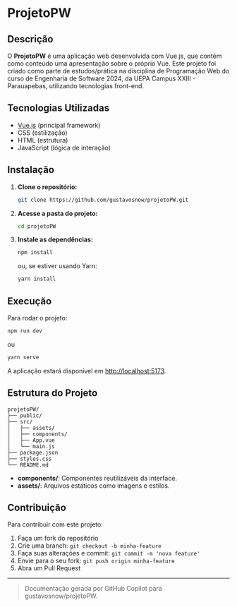 # ProjetoPW

## Descrição

O **ProjetoPW** é uma aplicação web desenvolvida com Vue.js, que contém como conteúdo uma apresentação sobre o próprio Vue. Este projeto foi criado como parte de estudos/prática na disciplina de Programação Web do curso de Engenharia de Software 2024, da UEPA Campus XXIII - Parauapebas, utilizando tecnologias front-end.

## Tecnologias Utilizadas

- [Vue.js](https://vuejs.org/) (principal framework)
- CSS (estilização)
- HTML (estrutura)
- JavaScript (lógica de interação)

## Instalação

1. **Clone o repositório:**
   ```bash
   git clone https://github.com/gustavosnow/projetoPW.git
   ```

2. **Acesse a pasta do projeto:**
   ```bash
   cd projetoPW
   ```

3. **Instale as dependências:**
   ```bash
   npm install
   ```
   ou, se estiver usando Yarn:
   ```bash
   yarn install
   ```

## Execução

Para rodar o projeto:

```bash
npm run dev
```
ou
```bash
yarn serve
```

A aplicação estará disponível em [http://localhost:5173](http://localhost:5173).

## Estrutura do Projeto

```
projetoPW/
├── public/
├── src/
│   ├── assets/
│   ├── components/
│   ├── App.vue
│   └── main.js
├── package.json
├── styles.css
└── README.md
```

- **components/**: Componentes reutilizáveis da interface.
- **assets/**: Arquivos estáticos como imagens e estilos.

## Contribuição

Para contribuir com este projeto:

1. Faça um fork do repositório
2. Crie uma branch: `git checkout -b minha-feature`
3. Faça suas alterações e commit: `git commit -m 'nova feature'`
4. Envie para o seu fork: `git push origin minha-feature`
5. Abra um Pull Request

---

> Documentação gerada por GitHub Copilot para gustavosnow/projetoPW.